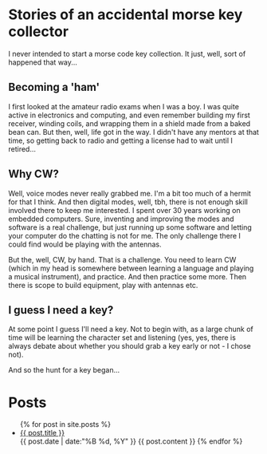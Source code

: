 # Stories of an accidental morse key collector

I never intended to start a morse code key collection. It just, well, sort of happened that way...

## Becoming a 'ham'

I first looked at the amateur radio exams when I was a boy. I was quite active in electronics and
computing, and even remember building my first receiver, winding coils, and wrapping them in a shield
made from a baked bean can. But then, well, life got in the way. I didn't have any mentors at that
time, so getting back to radio and getting a license had to wait until I retired...

## Why CW?

Well, voice modes never really grabbed me. I'm a bit too much of a hermit for that I think. And then
digital modes, well, tbh, there is not enough skill involved there to keep me interested. I spent over
30 years working on embedded computers. Sure, inventing and improving the modes and software is a
real challenge, but just running up some software and letting your computer do the chatting is not
for me. The only challenge there I could find would be playing with the antennas.

But the, well, CW, by hand. That is a challenge. You need to learn CW (which in my head is somewhere
between learning a language and playing a musical instrument), and practice. And then practice some
more. Then there is scope to build equipment, play with antennas etc.

## I guess I need a key?

At some point I guess I'll need a key. Not to begin with, as a large chunk of time will be learning
the character set and listening (yes, yes, there is always debate about whether you should grab a key
early or not - I chose not).

And so the hunt for a key began...

# Posts

<ul>
{% for post in site.posts %}
    <li><a href="{{site.baseurl}}{{ post.url }}">{{ post.title }}</a></li>
    {{ post.date | date:"%B %d, %Y" }}
    {{ post.content }}
{% endfor %}
</ul>


